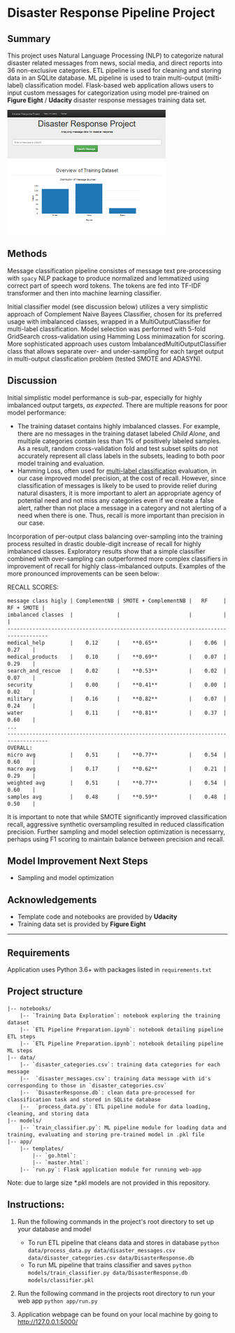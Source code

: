 # Disaster Response Pipeline Project

## Summary
This project uses Natural Language Processing (NLP) to categorize natural disaster related messages from news, social media, and direct reports into 36 non-exclusive categories. ETL pipeline is used for cleaning and storing data in an SQLite database. ML pipeline is used to train multi-output (milti-label) classification model. Flask-based web application allows users to input custom messages for categorization using model pre-trained on **Figure Eight** / **Udacity** disaster response messages training data set. 

![](resources/main_page_crop.PNG?raw=true)

## Methods
Message classification pipeline consistes of message text pre-processing with `spacy` NLP package to produce normalized and lemmatized using correct part of speech word tokens. The tokens are fed into TF-IDF transformer and then into machine learning classifier.

Initial classifier model (see discussion below) utilizes a very simplistic approach of Complement Naive Bayees Classifier, chosen for its preferred usage with imbalanced classes, wrapped in a MultiOutputClassifier for multi-label classification. Model selection was performed with 5-fold GridSearch cross-validation using Hamming Loss minimazation for scoring.
More sophisticated approach uses custom ImbalancedMultiOutputClassifier class that allows separate over- and under-sampling for each target output in multi-output classfication problem (tested SMOTE and ADASYN).

## Discussion
Initial simplistic model performance is sub-par, especially for highly imbalanced output targets, *as expected*. There are multiple reasons for poor model performance:
- The training dataset contains highly imbalanced classes. For example, there are no messages in the training dataset labeled *Child Alone*, and multiple categories contain less than 1% of positively labeled samples. As a result, random cross-validation fold and test subset splits do not accurately represent all class labels in the subsets, leading to both poor model training and evaluation.
- Hamming Loss, often used for [multi-label classification](https://en.wikipedia.org/wiki/Multi-label_classification) evaluation, in our case improved model precision, at the cost of recall. However, since classification of messages is likely to be used to provide relief during natural disasters, it is more important to alert an appropriate agency of potential need and not miss any categories even if we create a false alert, rather than not place a message in a category and not alerting of a need when there is one. Thus, recall is more important than precision in our case.

Incorporation of per-output class balancing over-sampling into the training process resulted in drastic double-digit increase of recall for highly imbalanced classes. Exploratory results show that a simple classifier combined with over-sampling can outperformed more complex classifiers in improvement of recall for highly class-imbalanced outputs. Examples of the more pronounced improvements can be seen below:

RECALL SCORES:

```
message class higly | ComplementNB | SMOTE + ComplementNB |   RF     | RF + SMOTE |
imbalanced classes  |              |                      |          |            |
-----------------------------------------------------------------------------------
medical_help        |    0.12      |    **0.65**          |    0.06  |    0.27    |
medical_products    |    0.10      |    **0.69**          |    0.07  |    0.29    |
search_and_rescue   |    0.02      |    **0.53**          |    0.02  |    0.07    |
security            |    0.00      |    **0.41**          |    0.00  |    0.02    |
military            |    0.16      |    **0.82**          |    0.07  |    0.24    |
water               |    0.11      |    **0.81**          |    0.37  |    0.60    |
...
-----------------------------------------------------------------------------------
OVERALL:
micro avg           |    0.51      |    **0.77**          |    0.54  |    0.60    |
macro avg           |    0.17      |    **0.62**          |    0.21  |    0.29    |
weighted avg        |    0.51      |    **0.77**          |    0.54  |    0.60    |
samples avg         |    0.48      |    **0.59**          |    0.48  |    0.50    |
```

It is important to note that while SMOTE significantly improved classification recall, aggressive synthetic oversampling resulted in reduced classification precision. Further sampling and model selection optimization is necessarry, perhaps using F1 scoring to maintain balance between precision and recall.

## Model Improvement Next Steps
- Sampling and model optimization


## Acknowledgements
- Template code and notebooks are provided by **Udacity**
- Training data set is provided by **Figure Eight**

---

## Requirements
Application uses Python 3.6+ with packages listed in `requirements.txt`

## Project structure
```
|-- notebooks/  
    |-- `Training Data Exploration`: notebook exploring the training dataset  
    |-- `ETL Pipeline Preparation.ipynb`: notebook detailing pipeline ETL steps  
    |-- `ETL Pipeline Preparation.ipynb`: notebook detailing pipeline ML steps  
|-- data/  
    |-- `disaster_categories.csv`: training data categories for each message  
    |--  `disaster_messages.csv`: training data message with id's corresponding to those in `disaster_categories.csv`  
    |--  `DisasterResponse.db`: clean data pre-processed for classification task and stored in SQLite database  
    |--  `process_data.py`: ETL pipeline module for data loading, cleaning, and storing data  
|-- models/  
    |-- `train_classifier.py`: ML pipeline module for loading data and training, evaluating and storing pre-trained model in .pkl file  
|-- app/  
    |-- templates/  
        |-- `go.html`:   
        |-- `master.html`:  
    |-- `run.py`: Flask application module for running web-app  
```  
Note: due to large size *.pkl models are not provided in this repository.

## Instructions:
1. Run the following commands in the project's root directory to set up your database and model

    - To run ETL pipeline that cleans data and stores in database
        `python data/process_data.py data/disaster_messages.csv data/disaster_categories.csv data/DisasterResponse.db`
    - To run ML pipeline that trains classifier and saves
        `python models/train_classifier.py data/DisasterResponse.db models/classifier.pkl`

2. Run the following command in the projects root directory to run your web app
    `python app/run.py`

3. Application webpage can be found on your local machine by going to http://127.0.0.1:5000/
